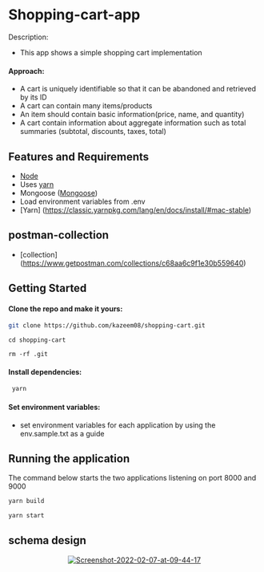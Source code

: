 # Shopping-cart-app

Description:
 - This app shows a simple shopping cart implementation

#### Approach:
 - A cart is uniquely identifiable so that it can be abandoned and retrieved by its ID
 - A cart can contain many items/products
 - An item should contain basic information(price, name, and quantity)
 - A cart contain information about aggregate information such as total summaries
(subtotal, discounts, taxes, total)
 
## Features and Requirements

- [Node](https://nodejs.org/en/download/current/)
- Uses [yarn](https://yarnpkg.com/)
- Mongoose ([Mongoose](http://mongoosejs.com/))
- Load environment variables from .env
- [Yarn] (https://classic.yarnpkg.com/lang/en/docs/install/#mac-stable)

## postman-collection
- [collection] (https://www.getpostman.com/collections/c68aa6c9f1e30b559640)

## Getting Started

#### Clone the repo and make it yours:

```bash
git clone https://github.com/kazeem08/shopping-cart.git
```

```
cd shopping-cart
```

```
rm -rf .git
```

#### Install dependencies:
 
```bash
 yarn
```

#### Set environment variables:

- set environment variables for each application by using the env.sample.txt as a guide

## Running the application

The command below starts the two applications listening on port 8000 and 9000

```bash
yarn build
```

```bash
yarn start
```


## schema design
<p align="center">
  <a href="https://ibb.co/P9F9qhx"><img src="https://i.ibb.co/F0m0Rw6/Screenshot-2022-02-07-at-09-44-17.png" alt="Screenshot-2022-02-07-at-09-44-17" border="0"></a><br />
</p>